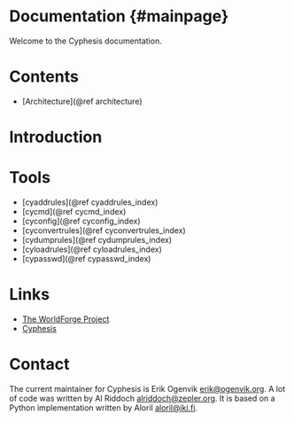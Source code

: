 Documentation           {#mainpage}
=============

Welcome to the Cyphesis documentation.

# Contents

* [Architecture](@ref architecture)

# Introduction

# Tools
* [cyaddrules](@ref cyaddrules_index)
* [cycmd](@ref cycmd_index)
* [cyconfig](@ref cyconfig_index)
* [cyconvertrules](@ref cyconvertrules_index)
* [cydumprules](@ref cydumprules_index)
* [cyloadrules](@ref cyloadrules_index)
* [cypasswd](@ref cypasswd_index)

# Links

* <a href="http://www.worldforge.org/">The WorldForge Project</a>
* <a hreF="http://www.worldforge.org/dev/eng/servers/cyphesis">Cyphesis</a>

# Contact

The current maintainer for Cyphesis is Erik Ogenvik <erik@ogenvik.org>.
A lot of code was written by Al Riddoch <alriddoch@zepler.org>.
It is based on a Python implementation written by Aloril <aloril@iki.fi>.


